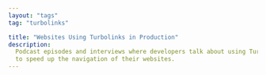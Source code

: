 ```yaml
---
layout: "tags"
tag: "turbolinks"

title: "Websites Using Turbolinks in Production"
description:
  Podcast episodes and interviews where developers talk about using Turbolinks
  to speed up the navigation of their websites.
---
```

